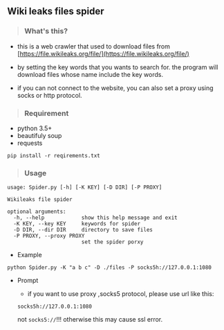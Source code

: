 ## Wiki leaks files spider

>### What's this?
* this is a web crawler that used to download files from [https://file.wikileaks.org/file/](https://file.wikileaks.org/file/)

* by setting the key words that you wants to search for. the program will download files whose name include the key words.

* if you can not connect to the website, you can also set a proxy using socks or http 
protocol.

>### Requirement
* python 3.5+
* beautifuly soup
* requests
```
pip install -r reqirements.txt
```
>### Usage
```
usage: Spider.py [-h] [-K KEY] [-D DIR] [-P PROXY]

Wikileaks file spider

optional arguments:
  -h, --help            show this help message and exit
  -K KEY, --key KEY     keywords for spider
  -D DIR, --dir DIR     directory to save files
  -P PROXY, --proxy PROXY
                        set the spider porxy
```
* Example
```
python Spider.py -K "a b c" -D ./files -P socks5h://127.0.0.1:1080
```

* Prompt

    * if you want to use proxy ,socks5 protocol, please use url like this:
    ```
    socks5h://127.0.0.1:1080
    ```
    not ```socks5://```!!! otherwise this may cause ssl error.